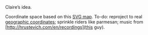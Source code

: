 Claire’s idea. 

Coordinate space based on this [SVG map](https://en.wikipedia.org/wiki/File:NYC_subway-4D.svg). To-do: reproject to real [geographic coordinates](https://data.cityofnewyork.us/Transportation/Subway-Stations/arq3-7z49); sprinkle riders like parmesan; music from [http://hrustevich.com/en/recordings](this guy).